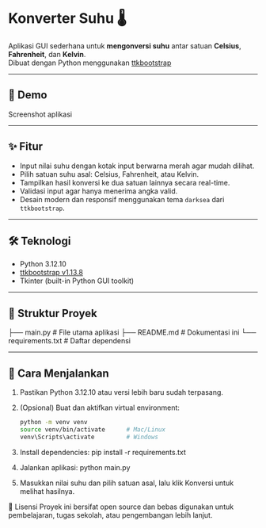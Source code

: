 # Konverter Suhu 🌡️

Aplikasi GUI sederhana untuk **mengonversi suhu** antar satuan **Celsius**, **Fahrenheit**, dan **Kelvin**.  
Dibuat dengan Python menggunakan [ttkbootstrap](https://ttkbootstrap.readthedocs.io/) 

---

## 📸 Demo
Screenshot aplikasi

---

## ✨ Fitur

- Input nilai suhu dengan kotak input berwarna merah agar mudah dilihat.
- Pilih satuan suhu asal: Celsius, Fahrenheit, atau Kelvin.
- Tampilkan hasil konversi ke dua satuan lainnya secara real-time.
- Validasi input agar hanya menerima angka valid.
- Desain modern dan responsif menggunakan tema `darksea` dari `ttkbootstrap`.

---

## 🛠 Teknologi

- Python 3.12.10
- [ttkbootstrap v1.13.8](https://ttkbootstrap.readthedocs.io/)
- Tkinter (built-in Python GUI toolkit)

---

## 📂 Struktur Proyek
├── main.py # File utama aplikasi
├── README.md # Dokumentasi ini
└── requirements.txt # Daftar dependensi

---

## 🚀 Cara Menjalankan

1. Pastikan Python 3.12.10 atau versi lebih baru sudah terpasang.

2. (Opsional) Buat dan aktifkan virtual environment:

   ```bash
   python -m venv venv
   source venv/bin/activate      # Mac/Linux
   venv\Scripts\activate         # Windows

3. Install dependencies:
    pip install -r requirements.txt
4. Jalankan aplikasi:
    python main.py
5. Masukkan nilai suhu dan pilih satuan asal, lalu klik Konversi untuk melihat hasilnya.
   

📄 Lisensi
Proyek ini bersifat open source dan bebas digunakan untuk pembelajaran, tugas sekolah, atau pengembangan lebih lanjut.

  
